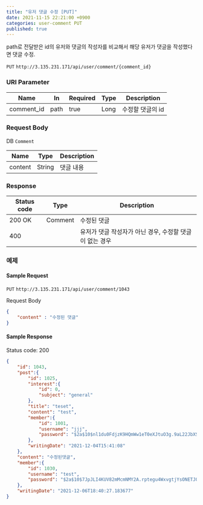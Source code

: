 ```yaml
---
title: "유저 댓글 수정 [PUT]"
date: 2021-11-15 22:21:00 +0900
categories: user-comment PUT
published: true
---
```


path로 전달받은 id의 유저와 댓글의 작성자를 비교해서 해당 유저가 댓글을 작성했다면 댓글 수정.

`PUT` `http://3.135.231.171/api/user/comment/{comment_id}`

### URI Parameter

| Name       | In   | Required | Type | Description      |
| ---------- | ---- | -------- | ---- | ---------------- |
| comment_id | path | true     | Long | 수정할 댓글의 id |

### Request Body

DB `Comment`

| Name    | Type   | Description |
| ------- | ------ | ----------- |
| content | String | 댓글 내용   |

### Response

| Status code | Type    | Description                                             |
| ----------- | ------- | ------------------------------------------------------- |
| 200 OK      | Comment | 수정된 댓글                                             |
| 400         |         | 유저가 댓글 작성자가 아닌 경우, 수정할 댓글이 없는 경우 |



### 예제

#### Sample Request

`PUT` `http://3.135.231.171/api/user/comment/1043`

Request Body

```json
{
    "content" : "수정된 댓글"
}
```

#### Sample Response

Status code: 200

```json
{
    "id": 1043,
    "post":{
        "id": 1025,
        "interest":{
            "id": 0,
            "subject": "general"
        },
        "title": "teset",
        "content": "test",
        "member":{
            "id": 1001,
            "username": "jjj",
            "password": "$2a$10$nl1du0FdjzK9HQmWw1eT0eXJtuO3g.9aL22JbXSHymW7gQ1XhCOJe"
        },
        "writingDate": "2021-12-04T15:41:08"
    },
    "content": "수정된댓글",
    "member":{
        "id": 1030,
        "username": "test",
        "password": "$2a$10$7JpJLI4KUV82mMcmNMY2A.rptegu4WxvgtjYsONETJQNrpSR8rZa6"
    },
    "writingDate": "2021-12-06T18:40:27.183677"
}
```

